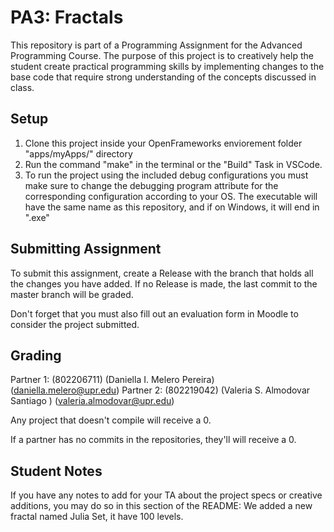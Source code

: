 # PA3: Fractals
This repository is part of a Programming Assignment for the Advanced Programming Course. 
The purpose of this project is to creatively help the student create practical programming skills by implementing changes to the base code that require strong understanding of the concepts discussed in class.

## Setup
1. Clone this project inside your OpenFrameworks enviorement folder "apps/myApps/" directory
2. Run the command "make" in the terminal or the "Build" Task in VSCode.
3. To run the project using the included debug configurations you must make sure to change the debugging program attribute for the corresponding configuration according to your OS. The executable will have the same name as this repository, and if on Windows, it 
will end in ".exe"

## Submitting Assignment
To submit this assignment, create a Release with the branch that holds all the changes you have added. If no Release is made, the last commit to the master branch will be graded.

Don't forget that you must also fill out an evaluation form in Moodle to consider the project submitted.

## Grading

Partner 1: (802206711) (Daniella I. Melero Pereira) (daniella.melero@upr.edu)
Partner 2: (802219042) (Valeria S. Almodovar Santiago ) (valeria.almodovar@upr.edu)

Any project that doesn't compile will receive a 0.

If a partner has no commits in the repositories, they'll will receive a 0.

## Student Notes
If you have any notes to add for your TA about the project specs or creative additions, you may do so in this section of the README:
We added a new fractal named Julia Set, it have 100 levels. 